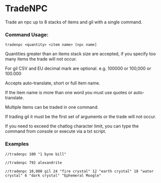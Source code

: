 # TradeNPC

Trade an npc up to 8 stacks of items and gil with a single command.

### Command Usage:
```
tradenpc <quantity> <item name> [npc name]
```

Quantities greater than an items stack size are accepted, if you specify too many items the trade will not occur.

For gil CSV and EU decimal mark are optional. e.g. 100000 or 100,000 or 100.000

Accepts auto-translate, short or full item name.

If the item name is more than one word you must use quotes or auto-translate.

Multiple items can be traded in one command.

If trading gil it must be the first set of arguments or the trade will not occur.

If you need to exceed the chatlog character limit, you can type the command from console or execute via a txt script.

### Examples

```
//tradenpc 100 "1 byne bill"

//tradenpc 792 alexandrite

//tradenpc 10,000 gil 24 "fire crystal" 12 "earth crystal" 18 "water crystal" 6 "dark crystal" "Ephemeral Moogle"
```